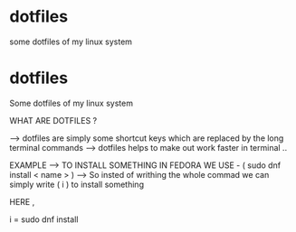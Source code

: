 # dotfiles
some dotfiles of my linux system

# dotfiles
Some dotfiles of my linux system

WHAT ARE DOTFILES ?

--> dotfiles are simply some shortcut keys which are replaced by the long terminal commands 
--> dotfiles helps to make out work faster in terminal ..

EXAMPLE 
--> TO INSTALL SOMETHING IN FEDORA WE USE - ( sudo dnf install < name > ) 
--> So insted of writhing the whole commad we can simply write ( i <name>) to install something 

HERE ,

i = sudo dnf install 

